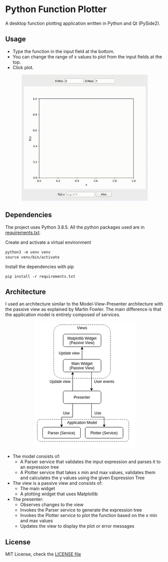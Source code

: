 # Python Function Plotter
A desktop function plotting application written in Python and Qt (PySide2).

## Usage
- Type the function in the input field at the bottom.
- You can change the range of x values to plot from the input fields at the top.
- Click plot.

<div style="text-align: center;">
<img src="example.gif" width="400">
</div>

## Dependencies
The project uses Python 3.8.5.
All the python packages used are in [requirements.txt](requirements.txt).

Create and activate a virtual environment

```
python3 -m venv venv
source venv/bin/activate
```

Install the dependencies with pip

```
pip install -r requirements.txt
```

## Architecture
I used an architecture similar to the Model-View-Presenter architecture with the
passive view as explained by Martin Fowler. The main difference is that the
application model is entirely composed of services.

<div style="text-align: center;">
<img src="architecture.png">
</div>

- The model consists of:
  - A Parser service that validates the input expression and parses it to an
    expression tree
  - A Plotter service that takes x min and max values, validates them and
    calculates the y values using the given Expression Tree
- The view is a passive view and consists of:
  - The main widget
  - A plotting widget that uses Matplotlib
- The presenter:
  - Observes changes to the view
  - Invokes the Parser service to generate the expression tree
  - Invokes the Plotter service to plot the function based on the x min and max
    values
  - Updates the view to display the plot or error messages

## License
MIT License, check the [LICENSE file](LICENSE)